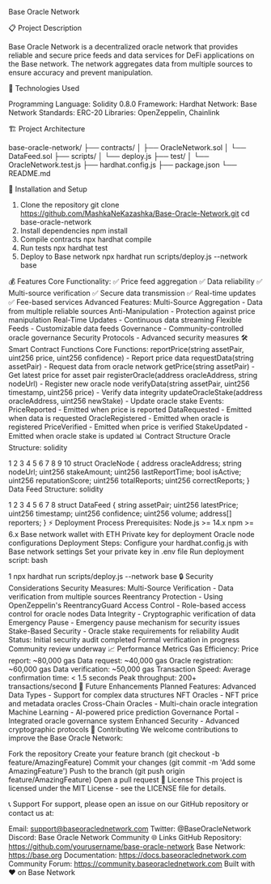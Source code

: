 Base Oracle Network

📋 Project Description

Base Oracle Network is a decentralized oracle network that provides reliable and secure price feeds and data services for DeFi applications on the Base network. The network aggregates data from multiple sources to ensure accuracy and prevent manipulation.

🔧 Technologies Used

Programming Language: Solidity 0.8.0
Framework: Hardhat
Network: Base Network
Standards: ERC-20
Libraries: OpenZeppelin, Chainlink


🏗️ Project Architecture

base-oracle-network/
├── contracts/
│   ├── OracleNetwork.sol
│   └── DataFeed.sol
├── scripts/
│   └── deploy.js
├── test/
│   └── OracleNetwork.test.js
├── hardhat.config.js
├── package.json
└── README.md


🚀 Installation and Setup

1. Clone the repository
git clone https://github.com/MashkaNeKazashka/Base-Oracle-Network.git
cd base-oracle-network
2. Install dependencies
npm install
3. Compile contracts
npx hardhat compile
4. Run tests
npx hardhat test
5. Deploy to Base network
npx hardhat run scripts/deploy.js --network base

💰 Features
Core Functionality:
✅ Price feed aggregation
✅ Data reliability
✅ Multi-source verification
✅ Secure data transmission
✅ Real-time updates
✅ Fee-based services
Advanced Features:
Multi-Source Aggregation - Data from multiple reliable sources
Anti-Manipulation - Protection against price manipulation
Real-Time Updates - Continuous data streaming
Flexible Feeds - Customizable data feeds
Governance - Community-controlled oracle governance
Security Protocols - Advanced security measures
🛠️ Smart Contract Functions
Core Functions:
reportPrice(string assetPair, uint256 price, uint256 confidence) - Report price data
requestData(string assetPair) - Request data from oracle network
getPrice(string assetPair) - Get latest price for asset pair
registerOracle(address oracleAddress, string nodeUrl) - Register new oracle node
verifyData(string assetPair, uint256 timestamp, uint256 price) - Verify data integrity
updateOracleStake(address oracleAddress, uint256 newStake) - Update oracle stake
Events:
PriceReported - Emitted when price is reported
DataRequested - Emitted when data is requested
OracleRegistered - Emitted when oracle is registered
PriceVerified - Emitted when price is verified
StakeUpdated - Emitted when oracle stake is updated
📊 Contract Structure
Oracle Structure:
solidity


1
2
3
4
5
6
7
8
9
10
struct OracleNode {
    address oracleAddress;
    string nodeUrl;
    uint256 stakeAmount;
    uint256 lastReportTime;
    bool isActive;
    uint256 reputationScore;
    uint256 totalReports;
    uint256 correctReports;
}
Data Feed Structure:
solidity


1
2
3
4
5
6
7
8
struct DataFeed {
    string assetPair;
    uint256 latestPrice;
    uint256 timestamp;
    uint256 confidence;
    uint256 volume;
    address[] reporters;
}
⚡ Deployment Process
Prerequisites:
Node.js >= 14.x
npm >= 6.x
Base network wallet with ETH
Private key for deployment
Oracle node configurations
Deployment Steps:
Configure your hardhat.config.js with Base network settings
Set your private key in .env file
Run deployment script:
bash


1
npx hardhat run scripts/deploy.js --network base
🔒 Security Considerations
Security Measures:
Multi-Source Verification - Data verification from multiple sources
Reentrancy Protection - Using OpenZeppelin's ReentrancyGuard
Access Control - Role-based access control for oracle nodes
Data Integrity - Cryptographic verification of data
Emergency Pause - Emergency pause mechanism for security issues
Stake-Based Security - Oracle stake requirements for reliability
Audit Status:
Initial security audit completed
Formal verification in progress
Community review underway
📈 Performance Metrics
Gas Efficiency:
Price report: ~80,000 gas
Data request: ~40,000 gas
Oracle registration: ~60,000 gas
Data verification: ~50,000 gas
Transaction Speed:
Average confirmation time: < 1.5 seconds
Peak throughput: 200+ transactions/second
🔄 Future Enhancements
Planned Features:
Advanced Data Types - Support for complex data structures
NFT Oracles - NFT price and metadata oracles
Cross-Chain Oracles - Multi-chain oracle integration
Machine Learning - AI-powered price prediction
Governance Portal - Integrated oracle governance system
Enhanced Security - Advanced cryptographic protocols
🤝 Contributing
We welcome contributions to improve the Base Oracle Network:

Fork the repository
Create your feature branch (git checkout -b feature/AmazingFeature)
Commit your changes (git commit -m 'Add some AmazingFeature')
Push to the branch (git push origin feature/AmazingFeature)
Open a pull request
📄 License
This project is licensed under the MIT License - see the LICENSE file for details.

📞 Support
For support, please open an issue on our GitHub repository or contact us at:

Email: support@baseoraclednetwork.com
Twitter: @BaseOracleNetwork
Discord: Base Oracle Network Community
🌐 Links
GitHub Repository: https://github.com/yourusername/base-oracle-network
Base Network: https://base.org
Documentation: https://docs.baseoraclednetwork.com
Community Forum: https://community.baseoraclednetwork.com
Built with ❤️ on Base Network
